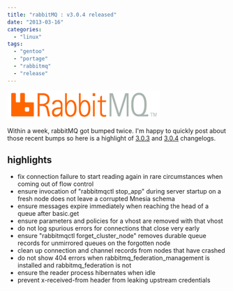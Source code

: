 ```yaml
---
title: "rabbitMQ : v3.0.4 released"
date: "2013-03-16"
categories: 
  - "linux"
tags: 
  - "gentoo"
  - "portage"
  - "rabbitmq"
  - "release"
---
```


![](images/rabbitmq_logo_strap.png "RabbitMQ Logo")

Within a week, rabbitMQ got bumped twice. I'm happy to quickly post about those recent bumps so here is a highlight of [3.0.3](http://www.rabbitmq.com/release-notes/README-3.0.3.txt) and [3.0.4](http://www.rabbitmq.com/release-notes/README-3.0.4.txt) changelogs.

## highlights

- fix connection failure to start reading again in rare circumstances when coming out of flow control
- ensure invocation of "rabbitmqctl stop_app" during server startup on a fresh node does not leave a corrupted Mnesia schema
- ensure messages expire immediately when reaching the head of a queue after basic.get
- ensure parameters and policies for a vhost are removed with that vhost
- do not log spurious errors for connections that close very early
- ensure "rabbitmqctl forget_cluster_node" removes durable queue records for unmirrored queues on the forgotten node
- clean up connection and channel records from nodes that have crashed
- do not show 404 errors when rabbitmq_federation_management is installed and rabbitmq_federation is not
- ensure the reader process hibernates when idle
- prevent x-received-from header from leaking upstream credentials
